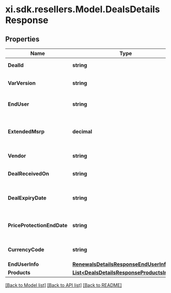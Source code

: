 # xi.sdk.resellers.Model.DealsDetailsResponse

## Properties

Name | Type | Description | Notes
------------ | ------------- | ------------- | -------------
**DealId** | **string** | Deal/Special bid number. | [optional] 
**VarVersion** | **string** | Most recent version number of the deal. | [optional] 
**EndUser** | **string** | The end user/customer&#39;s name. | [optional] 
**ExtendedMsrp** | **decimal** | Extended MSRP - Manufacturer Suggested Retail Price X Quantity. | [optional] 
**Vendor** | **string** | The vendor&#39;s name. | [optional] 
**DealReceivedOn** | **string** | The date on which the deal starts. | [optional] 
**DealExpiryDate** | **string** | Expiration date of the deal/Special bid. | [optional] 
**PriceProtectionEndDate** | **string** | The date on which the price protection will end. | [optional] 
**CurrencyCode** | **string** | Country specific currency code. | [optional] 
**EndUserInfo** | [**RenewalsDetailsResponseEndUserInfo**](RenewalsDetailsResponseEndUserInfo.md) |  | [optional] 
**Products** | [**List&lt;DealsDetailsResponseProductsInner&gt;**](DealsDetailsResponseProductsInner.md) |  | [optional] 

[[Back to Model list]](../README.md#documentation-for-models) [[Back to API list]](../README.md#documentation-for-api-endpoints) [[Back to README]](../README.md)

